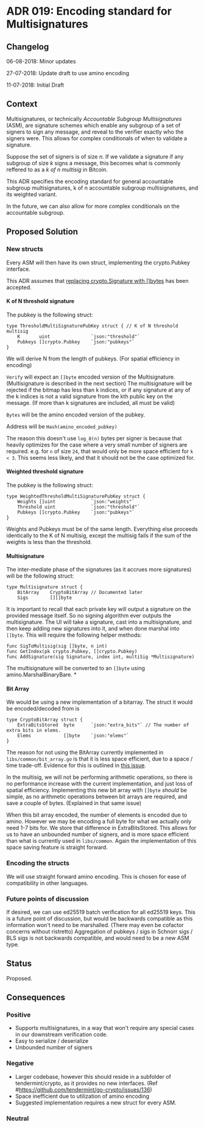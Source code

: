 # ADR 019: Encoding standard for Multisignatures

## Changelog

06-08-2018: Minor updates

27-07-2018: Update draft to use amino encoding

11-07-2018: Initial Draft

## Context

Multisignatures, or technically _Accountable Subgroup Multisignatures_ (ASM),
are signature schemes which enable any subgroup of a set of signers to sign any message,
and reveal to the verifier exactly who the signers were.
This allows for complex conditionals of when to validate a signature.

Suppose the set of signers is of size _n_.
If we validate a signature if any subgroup of size _k_ signs a message,
this becomes what is commonly reffered to as a _k of n multisig_ in Bitcoin.

This ADR specifies the encoding standard for general accountable subgroup multisignatures,
k of n accountable subgroup multisignatures, and its weighted variant.

In the future, we can also allow for more complex conditionals on the accountable subgroup.

## Proposed Solution

### New structs

Every ASM will then have its own struct, implementing the crypto.Pubkey interface.

This ADR assumes that [replacing crypto.Signature with []bytes](https://github.com/providenetwork/tendermint/issues/1957) has been accepted.

#### K of N threshold signature

The pubkey is the following struct:

```golang
type ThresholdMultiSignaturePubKey struct { // K of N threshold multisig
	K       uint               `json:"threshold"`
	Pubkeys []crypto.Pubkey    `json:"pubkeys"`
}
```

We will derive N from the length of pubkeys. (For spatial efficiency in encoding)

`Verify` will expect an `[]byte` encoded version of the Multisignature.
(Multisignature is described in the next section)
The multisignature will be rejected if the bitmap has less than k indices,
or if any signature at any of the k indices is not a valid signature from
the kth public key on the message.
(If more than k signatures are included, all must be valid)

`Bytes` will be the amino encoded version of the pubkey.

Address will be `Hash(amino_encoded_pubkey)`

The reason this doesn't use `log_8(n)` bytes per signer is because that heavily optimizes for the case where a very small number of signers are required.
e.g. for `n` of size `24`, that would only be more space efficient for `k < 3`.
This seems less likely, and that it should not be the case optimized for.

#### Weighted threshold signature

The pubkey is the following struct:

```golang
type WeightedThresholdMultiSignaturePubKey struct {
	Weights []uint             `json:"weights"`
	Threshold uint             `json:"threshold"`
	Pubkeys []crypto.Pubkey    `json:"pubkeys"`
}
```

Weights and Pubkeys must be of the same length.
Everything else proceeds identically to the K of N multisig,
except the multisig fails if the sum of the weights is less than the threshold.

#### Multisignature

The inter-mediate phase of the signatures (as it accrues more signatures) will be the following struct:

```golang
type Multisignature struct {
	BitArray    CryptoBitArray // Documented later
	Sigs        [][]byte
```

It is important to recall that each private key will output a signature on the provided message itself.
So no signing algorithm ever outputs the multisignature.
The UI will take a signature, cast into a multisignature, and then keep adding
new signatures into it, and when done marshal into `[]byte`.
This will require the following helper methods:

```golang
func SigToMultisig(sig []byte, n int)
func GetIndex(pk crypto.Pubkey, []crypto.Pubkey)
func AddSignature(sig Signature, index int, multiSig *Multisignature)
```

The multisignature will be converted to an `[]byte` using amino.MarshalBinaryBare. \*

#### Bit Array

We would be using a new implementation of a bitarray. The struct it would be encoded/decoded from is

```golang
type CryptoBitArray struct {
	ExtraBitsStored  byte      `json:"extra_bits"` // The number of extra bits in elems.
	Elems            []byte    `json:"elems"`
}
```

The reason for not using the BitArray currently implemented in `libs/common/bit_array.go`
is that it is less space efficient, due to a space / time trade-off.
Evidence for this is outlined in [this issue](https://github.com/providenetwork/tendermint/issues/2077).

In the multisig, we will not be performing arithmetic operations,
so there is no performance increase with the current implementation,
and just loss of spatial efficiency.
Implementing this new bit array with `[]byte` _should_ be simple, as no
arithmetic operations between bit arrays are required, and save a couple of bytes.
(Explained in that same issue)

When this bit array encoded, the number of elements is encoded due to amino.
However we may be encoding a full byte for what we actually only need 1-7 bits for.
We store that difference in ExtraBitsStored.
This allows for us to have an unbounded number of signers, and is more space efficient than what is currently used in `libs/common`.
Again the implementation of this space saving feature is straight forward.

### Encoding the structs

We will use straight forward amino encoding. This is chosen for ease of compatibility in other languages.

### Future points of discussion

If desired, we can use ed25519 batch verification for all ed25519 keys.
This is a future point of discussion, but would be backwards compatible as this information won't need to be marshalled.
(There may even be cofactor concerns without ristretto)
Aggregation of pubkeys / sigs in Schnorr sigs / BLS sigs is not backwards compatible, and would need to be a new ASM type.

## Status

Proposed.

## Consequences

### Positive

- Supports multisignatures, in a way that won't require any special cases in our downstream verification code.
- Easy to serialize / deserialize
- Unbounded number of signers

### Negative

- Larger codebase, however this should reside in a subfolder of tendermint/crypto, as it provides no new interfaces. (Ref #https://github.com/tendermint/go-crypto/issues/136)
- Space inefficient due to utilization of amino encoding
- Suggested implementation requires a new struct for every ASM.

### Neutral

